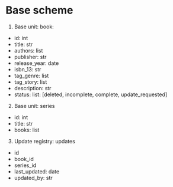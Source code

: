 # Base scheme

1. Base unit: book:

- id: int
- title: str
- authors: list
- publisher: str
- release_year: date
- isbn_13: str
- tag_genre: list
- tag_story: list
- description: str
- status: list: [deleted, incomplete, complete, update_requested]

2. Base unit: series

- id: int
- title: str
- books: list

3. Update registry: updates

- id
- book_id
- series_id
- last_updated: date
- updated_by: str